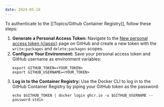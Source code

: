```yaml
---
date: 2024-05-18
---
```

To authenticate to the [[Topics/Github Container Registry]], follow these steps:

1. **Generate a Personal Access Token:** Navigate to the [New personal access token (classic)](https://github.com/settings/tokens/new?scopes=write:packages,delete:packages) page on GitHub and create a new token with the `write:packages` and `delete:packages` scopes.
2. **Configure Your Environment:** Save your personal access token and GitHub username as environment variables:
     ```
     export GITHUB_TOKEN=<YOUR_TOKEN>
     export GITHUB_USERNAME=<YOUR_TOKEN>
     ```
3. **Log in to the Container Registry:** Use the Docker CLI to log in to the GitHub Container Registry by piping your GitHub token as the password: 
     ```
     echo $GITHUB_TOKEN | docker login ghcr.io -u $GITHUB_USERNAME --password-stdin
     ```